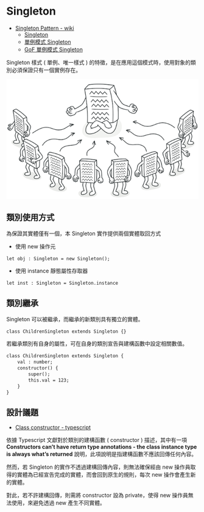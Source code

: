 # Singleton

+ [Singleton Pattern - wiki](https://en.wikipedia.org/wiki/Singleton_pattern)
    - [Singleton](https://refactoring.guru/design-patterns/singleton)
    - [單例模式 Singleton](https://skyyen999.gitbooks.io/-study-design-pattern-in-java/content/singleton.html)
    - [GoF 單例模式 Singleton](https://pjchender.dev/pattern/design-pattern-singleton/)

Singleton 樣式 ( 單例、唯一樣式 ) 的特徵，是在應用這個模式時，使用對象的類別必須保證只有一個實例存在。

![](./singleton-concept.png)

## 類別使用方式

為保證其實體僅有一個，本 Singleton 實作提供兩個實體取回方式

+ 使用 new 操作元

```
let obj : Singleton = new Singleton();
```

+ 使用 instance 靜態屬性存取器

```
let inst : Singleton = Singleton.instance
```

## 類別繼承

Singleton 可以被繼承，而繼承的新類別具有獨立的實體。

```
class ChildrenSingleton extends Singleton {}
```

若繼承類別有自身的屬性，可在自身的類別宣告與建構函數中設定相關數值。

```
class ChildrenSingleton extends Singleton {
    val : number;
    constructor() {
        super();
        this.val = 123;
    }
}
```

## 設計議題

+ [Class constructor - typescript](https://www.typescriptlang.org/docs/handbook/2/classes.html#constructors)

依據 Typescript 文獻對於類別的建構函數 ( constructor ) 描述，其中有一項 **Constructors can’t have return type annotations - the class instance type is always what’s returned** 說明，此項說明是指建構函數不應該回傳任何內容。

然而，若 Singleton 的實作不透過建構回傳內容，則無法確保經由 new 操作員取得的實體為已經宣告完成的實體，而會回到原生的規則，每次 new 操作會產生新的實體。

對此，若不許建構回傳，則需將 constructor 設為 private，使得 new 操作員無法使用，來避免透過 new 產生不同實體。
